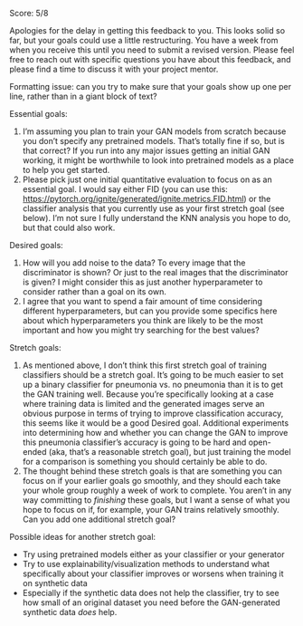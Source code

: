 Score: 5/8

Apologies for the delay in getting this feedback to you. This looks solid so far, but your goals could use a little restructuring. You have a week from when you receive this until you need to submit a revised version. Please feel free to reach out with specific questions you have about this feedback, and please find a time to discuss it with your project mentor.

Formatting issue: can you try to make sure that your goals show up one per line, rather than in a giant block of text?

Essential goals:
1.	I’m assuming you plan to train your GAN models from scratch because you don’t specify any pretrained models. That’s totally fine if so, but is that correct? If you run into any major issues getting an initial GAN working, it might be worthwhile to look into pretrained models as a place to help you get started.
2.	Please pick just one initial quantitative evaluation to focus on as an essential goal. I would say either FID (you can use this: https://pytorch.org/ignite/generated/ignite.metrics.FID.html) or the classifier analysis that you currently use as your first stretch goal (see below). I’m not sure I fully understand the KNN analysis you hope to do, but that could also work.

Desired goals:
1.	How will you add noise to the data? To every image that the discriminator is shown? Or just to the real images that the discriminator is given? I might consider this as just another hyperparameter to consider rather than a goal on its own.
2.	I agree that you want to spend a fair amount of time considering different hyperparameters, but can you provide some specifics here about which hyperparameters you think are likely to be the most important and how you might try searching for the best values?

Stretch goals:
1.	As mentioned above, I don’t think this first stretch goal of training classifiers should be a stretch goal. It’s going to be much easier to set up a binary classifier for pneumonia vs. no pneumonia than it is to get the GAN training well. Because you’re specifically looking at a case where training data is limited and the generated images serve an obvious purpose in terms of trying to improve classification accuracy, this seems like it would be a good Desired goal. Additional experiments into determining how and whether you can change the GAN to improve this pneumonia classifier’s accuracy is going to be hard and open-ended (aka, that’s a reasonable stretch goal), but just training the model for a comparison is something you should certainly be able to do.
2.	The thought behind these stretch goals is that are something you can focus on if your earlier goals go smoothly, and they should each take your whole group roughly a week of work to complete. You aren’t in any way committing to *finishing* these goals, but I want a sense of what you hope to focus on if, for example, your GAN trains relatively smoothly. Can you add one additional stretch goal?


Possible ideas for another stretch goal:
-	Try using pretrained models either as your classifier or your generator
-	Try to use explainability/visualization methods to understand what specifically about your classifier improves or worsens when training it on synthetic data
-	Especially if the synthetic data does not help the classifier, try to see how small of an original dataset you need before the GAN-generated synthetic data *does* help.
